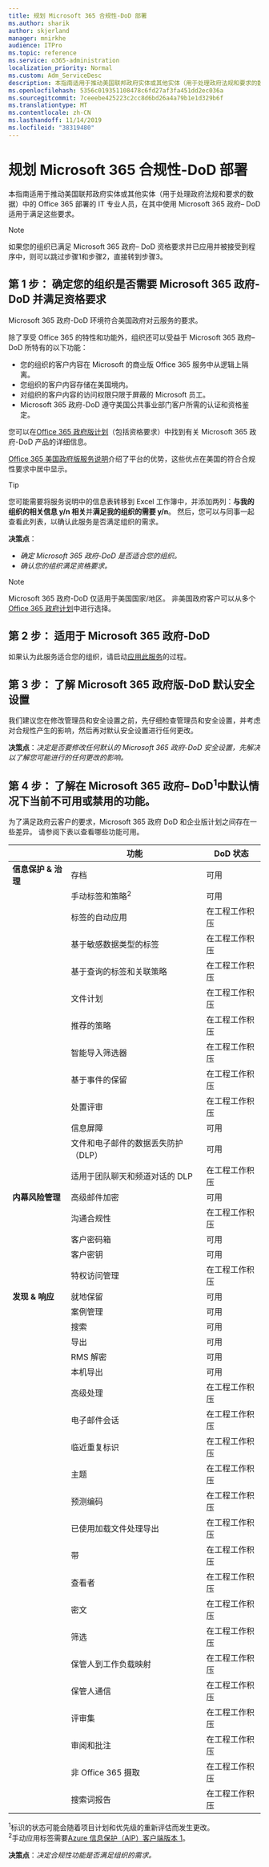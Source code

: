 ```yaml
---
title: 规划 Microsoft 365 合规性-DoD 部署
ms.author: sharik
author: skjerland
manager: mnirkhe
audience: ITPro
ms.topic: reference
ms.service: o365-administration
localization_priority: Normal
ms.custom: Adm_ServiceDesc
description: 本指南适用于推动美国联邦政府实体或其他实体（用于处理政府法规和要求的数据）中的 Office 365 部署的 IT 专业人员，在其中使用 Microsoft 365 政府– DoD 适用于满足这些要求。
ms.openlocfilehash: 5356c019351108478c6fd27af3fa451dd2ec036a
ms.sourcegitcommit: 7ceeebe425223c2cc8d6bd26a4a79b1e1d329b6f
ms.translationtype: MT
ms.contentlocale: zh-CN
ms.lasthandoff: 11/14/2019
ms.locfileid: "38319480"
---
```

# <a name="plan-for-microsoft-365-compliance---dod-deployments"></a>规划 Microsoft 365 合规性-DoD 部署

本指南适用于推动美国联邦政府实体或其他实体（用于处理政府法规和要求的数据）中的 Office 365 部署的 IT 专业人员，在其中使用 Microsoft 365 政府– DoD 适用于满足这些要求。

> [!NOTE]
> 如果您的组织已满足 Microsoft 365 政府– DoD 资格要求并已应用并被接受到程序中，则可以跳过步骤1和步骤2，直接转到步骤3。

## <a name="step-1-determine-whether-your-organization-needs-microsoft-365-government---dod-and-meets-eligibility-requirements"></a>第 1 步： 确定您的组织是否需要 Microsoft 365 政府-DoD 并满足资格要求

Microsoft 365 政府-DoD 环境符合美国政府对云服务的要求。

除了享受 Office 365 的特性和功能外，组织还可以受益于 Microsoft 365 政府– DoD 所特有的以下功能：

- 您的组织的客户内容在 Microsoft 的商业版 Office 365 服务中从逻辑上隔离。
- 您组织的客户内容存储在美国境内。
- 对组织的客户内容的访问权限只限于屏蔽的 Microsoft 员工。
- Microsoft 365 政府-DoD 遵守美国公共事业部门客户所需的认证和资格鉴定。

您可以在[Office 365 政府版计划](https://products.office.com/government/compare-office-365-government-plans)（包括资格要求）中找到有关 Microsoft 365 政府-DoD 产品的详细信息。

[Office 365 美国政府版服务说明](https://docs.microsoft.com/office365/servicedescriptions/office-365-platform-service-description/office-365-us-government/office-365-us-government)介绍了平台的优势，这些优点在美国的符合合规性要求中居中显示。

> [!TIP]
> 您可能需要将服务说明中的信息表转移到 Excel 工作簿中，并添加两列：**与我的组织的相关信息 y/n 相关**并**满足我的组织的需要 y/n**。 然后，您可以与同事一起查看此列表，以确认此服务是否满足组织的需求。

**决策点**：<br/>
- *确定 Microsoft 365 政府-DoD 是否适合您的组织。*
- *确认您的组织满足资格要求。*

> [!NOTE]
> Microsoft 365 政府-DoD 仅适用于美国国家/地区。 非美国政府客户可以从多个[Office 365 政府计划](https://products.office.com/government/compare-office-365-government-plans)中进行选择。

## <a name="step-2-apply-for-microsoft-365-government---dod"></a>第 2 步： 适用于 Microsoft 365 政府-DoD

如果认为此服务适合您的组织，请启动[应用此服务](https://products.office.com/government/eligibility-validation)的过程。

## <a name="step-3-understand-microsoft-365-government---dod-default-security-settings"></a>第 3 步： 了解 Microsoft 365 政府版-DoD 默认安全设置

我们建议您在修改管理员和安全设置之前，先仔细检查管理员和安全设置，并考虑对合规性产生的影响，然后再对默认安全设置进行任何更改。

**决策点**：*决定是否要修改任何默认的 Microsoft 365 政府-DoD 安全设置，先解决以了解您可能进行的任何更改的影响。*

## <a name="step-4-understand-which-capabilities-are-currently-unavailable-or-disabled-by-default-in-microsoft-365-government--dodsup1sup"></a>第 4 步： 了解在 Microsoft 365 政府– DoD<sup>1</sup>中默认情况下当前不可用或禁用的功能。

为了满足政府云客户的要求，Microsoft 365 政府 DoD 和企业版计划之间存在一些差异。 请参阅下表以查看哪些功能可用。


|         |功能  |DoD 状态  |
|---------|---------|---------|
|**信息保护 & 治理** |存档                                       |  可用             |
|                                        |手动标签和策略<sup>2</sup>          |  可用             |
|                                        |标签的自动应用                      | 在工程工作积压 |
|                                        |基于敏感数据类型的标签            | 在工程工作积压 |
|                                        |基于查询的标签和关联策略 | 在工程工作积压 |
|                                        |文件计划                                       | 在工程工作积压 |
|                                        |推荐的策略                            | 在工程工作积压 |
|                                        |智能导入筛选器                            | 在工程工作积压 |  
|                                        |基于事件的保留                           | 在工程工作积压 |
|                                        |处置评审                              | 在工程工作积压 |
|                                        |信息屏障                            | 可用              |
|                                        |文件和电子邮件的数据丢失防护（DLP）  | 可用              |
|                                        |适用于团队聊天和频道对话的 DLP    | 在工程工作积压 |
|**内幕风险管理**             |高级邮件加密                     | 可用              |
|                                        |沟通合规性                        | 在工程工作积压 |
|                                        |客户密码箱                                | 可用              |
|                                        |客户密钥                                    | 可用              |
|                                        |特权访问管理                    | 在工程工作积压 |
|**发现 & 响应**                  |就地保留                            | 可用              |
|                                        |案例管理                                 | 可用              |
|                                        |搜索                                          | 可用              |
|                                        |导出                                          | 可用              |
|                                        |RMS 解密                                  | 可用              |
|                                        |本机导出                                   | 可用              |
|                                        |高级处理                             | 在工程工作积压 |
|                                        |电子邮件会话                                 | 在工程工作积压 |
|                                        |临近重复标识                   | 在工程工作积压 |
|                                        |主题                                          | 在工程工作积压 |
|                                        |预测编码                               | 在工程工作积压 |
|                                        |已使用加载文件处理导出                 | 在工程工作积压 |
|                                        |带                                         | 在工程工作积压 |
|                                        |查看者                                         | 在工程工作积压 |
|                                        |密文                                      | 在工程工作积压 |
|                                        |筛选                                       | 在工程工作积压 |
|                                        |保管人到工作负载映射                   | 在工程工作积压 |
|                                        |保管人通信                        | 在工程工作积压 |
|                                        |评审集                                     | 在工程工作积压 |
|                                        |审阅和批注                             | 在工程工作积压 |
|                                        |非 Office 365 摄取                        | 在工程工作积压 |
|                                        |搜索词报告                              | 在工程工作积压 |

<sup>1</sup>标识的状态可能会随着项目计划和优先级的重新评估而发生更改。<br/>
<sup>2</sup>手动应用标签需要[Azure 信息保护（AIP）客户端版本 1](https://docs.microsoft.com/azure/information-protection/rms-client/client-version-release-history)。


**决策点**：*决定合规性功能是否满足组织的需求。*
